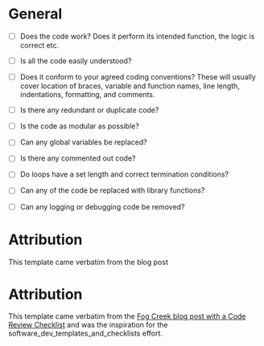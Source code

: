 # General


- [ ] Does the code work? Does it perform its intended function, the logic is
correct etc.
- [ ] Is all the code easily understood?
- [ ] Does it conform to your agreed coding conventions? These will usually
cover location of braces, variable and function names, line length,
indentations, formatting, and comments.
- [ ] Is there any redundant or duplicate code?
- [ ] Is the code as modular as possible?
- [ ] Can any global variables be replaced?
- [ ] Is there any commented out code?
- [ ] Do loops have a set length and correct termination conditions?
- [ ] Can any of the code be replaced with library functions?
- [ ] Can any logging or debugging code be removed?


# Attribution

This template came verbatim from the blog post 





# Attribution

This template came verbatim from the [Fog Creek blog post with a Code Review
Checklist](http://blog.fogcreek.com/increase-defect-detection-with-our-code-review-checklist-example/)
and was the inspiration for the software_dev_templates_and_checklists
effort.

